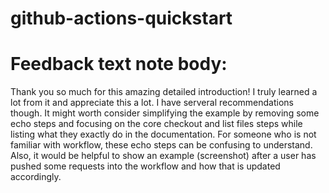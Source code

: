 # github-actions-quickstart

# Feedback text note body:
Thank you so much for this amazing detailed introduction! I truly learned a lot from it and appreciate this a lot. I have serveral recommendations though. 
It might worth consider simplifying the example by removing some echo steps and focusing on the core checkout and list files steps while listing what they exactly do in the documentation.
For someone who is not familiar with workflow, these echo steps can be confusing to understand. 
Also, it would be helpful to show an example (screenshot) after a user has pushed some requests into the workflow and how that is updated accordingly.
